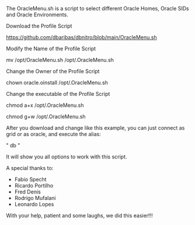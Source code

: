The OracleMenu.sh is a script to select different Oracle Homes, Oracle SIDs and Oracle Environments.

Download the Profile Script

https://github.com/dbaribas/dbnitro/blob/main/OracleMenu.sh

Modify the Name of the Profile Script

mv /opt/OracleMenu.sh /opt/.OracleMenu.sh

Change the Owner of the Profile Script

chown oracle.oinstall /opt/.OracleMenu.sh

Change the executable of the Profile Script

chmod a+x /opt/.OracleMenu.sh

chmod g+w /opt/.OracleMenu.sh

After you download and change like this example, you can just connect as grid or as oracle, and execute the alias: 

" db "

It will show you all options to work with this script.

A special thanks to:
* Fabio Specht
* Ricardo Portilho
* Fred Denis
* Rodrigo Mufalani
* Leonardo Lopes

With your help, patient and some laughs, we did this easier!!!
